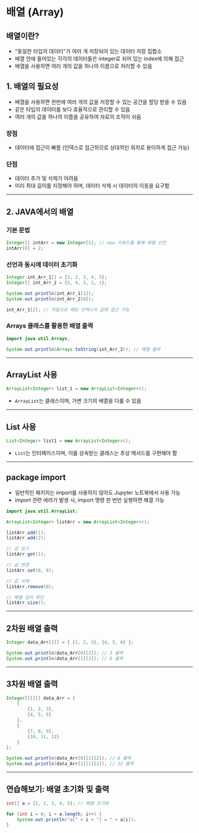 # 배열 (Array)

## 배열이란?
- "동일한 타입의 데이터"가 여러 개 저장되어 있는 데이터 저장 집합소
- 배열 안에 들어있는 각각의 데이터들은 integer로 되어 있는 index에 의해 접근
- 배열을 사용하면 여러 개의 값을 하나의 이름으로 처리할 수 있음

## 1. 배열의 필요성
- 배열을 사용하면 한번에 여러 개의 값을 저장할 수 있는 공간을 할당 받을 수 있음
- 같은 타입의 데이터를 보다 효율적으로 관리할 수 있음
- 여러 개의 값을 하나의 이름을 공유하여 자료의 조작이 쉬움

### 장점
- 데이터에 접근이 빠름 (인덱스로 접근하므로 상대적인 위치로 용이하게 접근 가능)

### 단점
- 데이터 추가 및 삭제가 어려움
- 미리 최대 길이를 지정해야 하며, 데이터 삭제 시 데이터의 이동을 요구함

---

## 2. JAVA에서의 배열

### 기본 문법
```java
Integer[] intArr = new Integer[5]; // new 키워드를 통해 배열 선언
intArr[0] = 2;
```

### 선언과 동시에 데이터 초기화
```java
Integer int_Arr_1[] = {1, 2, 3, 4, 5};
Integer[] int_Arr_2 = {5, 4, 3, 2, 1};

System.out.println(int_Arr_1[1]);
System.out.println(int_Arr_2[0]);

int_Arr_1[2]; // 자동으로 해당 인덱스의 값에 접근 가능
```

### Arrays 클래스를 활용한 배열 출력
```java
import java.util.Arrays;

System.out.println(Arrays.toString(int_Arr_2)); // 배열 출력
```

---

## ArrayList 사용

```java
ArrayList<Integer> list_1 = new ArrayList<Integer>();
```
- `ArrayList`는 클래스이며, 가변 크기의 배열을 다룰 수 있음

---

## List 사용

```java
List<Integer> list1 = new ArrayList<Integer>();
```
- `List`는 인터페이스이며, 이를 상속받는 클래스는 추상 메서드를 구현해야 함

---

## package import

- 일반적인 패키지는 import를 사용하지 않아도 Jupyter 노트북에서 사용 가능
- import 관련 에러가 발생 시, import 명령 한 번만 실행하면 해결 가능

```java
import java.util.ArrayList;

ArrayList<Integer> listArr = new ArrayList<Integer>();

listArr.add(1); 
listArr.add(2);

// 값 읽기
listArr.get(1);

// 값 변경
listArr.set(0, 8);

// 값 삭제
listArr.remove(0);

// 배열 길이 확인
listArr.size();
```

---

## 2차원 배열 출력

```java
Integer data_Arr[][] = { {1, 2, 3}, {4, 5, 6} };

System.out.println(data_Arr[0][2]); // 3 출력
System.out.println(data_Arr[1][2]); // 6 출력
```

---

## 3차원 배열 출력

```java
Integer[][][] data_Arr = {
    {
        {1, 2, 3},
        {4, 5, 6}
    },
    {
        {7, 8, 9},
        {10, 11, 12}
    }
};

System.out.println(data_Arr[0][1][2]); // 6 출력
System.out.println(data_Arr[1][1][2]); // 12 출력
```

---

## 연습해보기: 배열 초기화 및 출력

```java
int[] a = {1, 2, 3, 4, 5}; // 배열 초기화

for (int i = 0; i < a.length; i++) {
    System.out.println("a[" + i + "] = " + a[i]);
}
```
